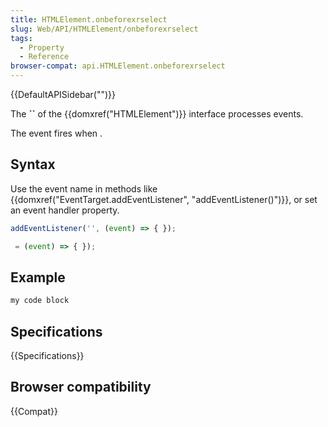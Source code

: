 ```yaml
---
title: HTMLElement.onbeforexrselect
slug: Web/API/HTMLElement/onbeforexrselect
tags:
  - Property
  - Reference
browser-compat: api.HTMLElement.onbeforexrselect
---
```

{{DefaultAPISidebar("")}}

The **``** of the {{domxref("HTMLElement")}} interface processes  events.

The  event fires when .

## Syntax

Use the event name in methods like {{domxref("EventTarget.addEventListener", "addEventListener()")}}, or set an event handler property.

```js
addEventListener('', (event) => { });

 = (event) => { });
```

## Example

```js
my code block
```

## Specifications

{{Specifications}}

## Browser compatibility

{{Compat}}

